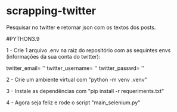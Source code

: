 # scrapping-twitter
Pesquisar no twitter e retornar json com os textos dos posts.

#PYTHON3.9

1 - Crie 1 arquivo .env na raiz do repositório
com as sequintes envs (informações da sua conta do twitter):

twitter_email= ''
twitter_username= ''
twitter_passwd= ''

2 - Crie um ambiente virtual com "python -m venv .venv"

3 - Instale as dependências com "pip install -r requeriments.txt"

4 - Agora seja feliz e rode o script "main_selenium.py"
